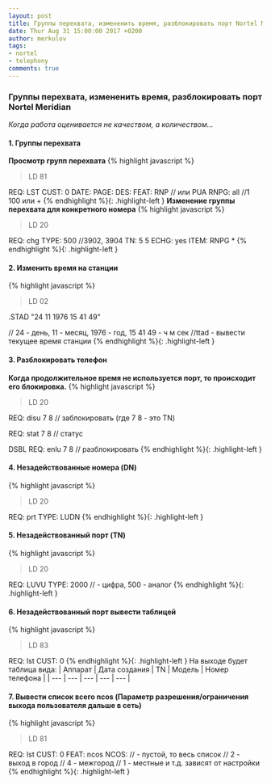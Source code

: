 ```yaml
---
layout: post
title: Группы перехвата, измененить время, разблокировать порт Nortel Meridian
date: Thur Aug 31 15:00:00 2017 +0200
author: merkulov
tags:
- nortel
- telephony
comments: true
---
```

### Группы перехвата, измененить время, разблокировать порт Nortel Meridian

*Когда работа оценивается не качеством, а количеством...*

#### 1. Группы перехвата
**Просмотр групп перехвата**
{% highlight javascript %}
>LD 81

REQ: LST 
CUST: 0
DATE:
PAGE:
DES:
FEAT: RNP   // или PUA
RNPG: all //1 100 или +
{% endhighlight %}{: .highlight-left }
**Изменение группы перехвата для конкретного номера**
{% highlight javascript %}
>LD 20

REQ: chg 
TYPE: 500 //3902, 3904
TN: 5 5
ECHG: yes
ITEM: RNPG *
{% endhighlight %}{: .highlight-left }
#### 2. Изменить время на станции
{% highlight javascript %}
>LD 02

.STAD "24 11 1976 15 41 49"

// 24 - день, 11 - месяц, 1976 - год, 15 41 49 - ч м сек
//ttad - вывести текущее время станции 
{% endhighlight %}{: .highlight-left }
#### 3. Разблокировать телефон
**Когда продолжительное время не используется порт, то происходит его блокировка.**
{% highlight javascript %}
>LD 20

REQ: disu 7 8  // заблокировать (где 7 8 - это TN)

REQ: stat 7 8 // статус 

DSBL 
REQ: enlu 7 8 // разблокировать
{% endhighlight %}{: .highlight-left }
#### 4. Незадействованные номера (DN)
{% highlight javascript %}
>LD 20

REQ: prt
TYPE: LUDN
{% endhighlight %}{: .highlight-left }
#### 5. Незадействованный порт (TN)
{% highlight javascript %}
>LD 20

REQ: LUVU
TYPE: 2000 // - цифра, 500 - аналог
{% endhighlight %}{: .highlight-left }
#### 6. Незадействованный порт вывести таблицей
{% highlight javascript %}
>LD 83

REQ: lst
CUST: 0
{% endhighlight %}{: .highlight-left }
На выходе будет таблица вида:
| Аппарат | Дата создания | TN | Модель | Номер телефона |
| --- | --- | --- | --- | --- |
#### 7. Вывести список всего ncos (Параметр разрешения/ограничения выхода пользователя дальше в сеть)
{% highlight javascript %}
>LD 81

REQ: lst
CUST: 0
FEAT: ncos
NCOS: // - пустой, то весь список
// 2 - выход в город
// 4 - межгород
// 1 - местные и т.д. зависят от настройки
{% endhighlight %}{: .highlight-left }
